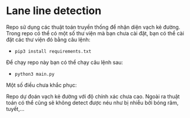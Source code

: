 # Lane line detection 

Repo sử dụng các thuật toán truyền thống để nhận diện vạch kẻ đường.
Trong repo có thể có một số thư viện mà bạn chưa cài đặt, bạn có thể cài đặt các thư viện đó bằng câu lệnh:

-   ```pip3 install requirements.txt```

Để chạy repo này bạn có thể chạy câu lệnh sau:
-   ```python3 main.py```

Một số điều chưa khắc phục: 

Repo dự đoán vạch kẻ đường với độ chính xác chưa cao. Ngoài ra thuật toán có thể cũng sẽ không detect được néu như bị nhiễu bởi bóng râm, tuyết,...
